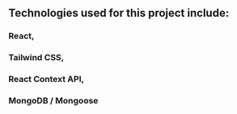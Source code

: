 ## Technologies used for this project include:
  
### React,
### Tailwind CSS,
### React Context API,
### MongoDB / Mongoose




